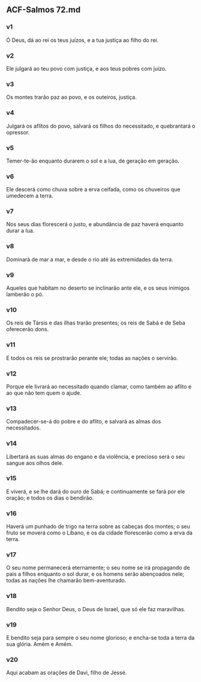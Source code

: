 ## ACF-Salmos 72.md
### v1
 Ó Deus, dá ao rei os teus juízos, e a tua justiça ao filho do rei.
### v2
 Ele julgará ao teu povo com justiça, e aos teus pobres com juízo.
### v3
 Os montes trarão paz ao povo, e os outeiros, justiça.
### v4
 Julgará os aflitos do povo, salvará os filhos do necessitado, e quebrantará o opressor.
### v5
 Temer-te-ão enquanto durarem o sol e a lua, de geração em geração.
### v6
 Ele descerá como chuva sobre a erva ceifada, como os chuveiros que umedecem a terra.
### v7
 Nos seus dias florescerá o justo, e abundância de paz haverá enquanto durar a lua.
### v8
 Dominará de mar a mar, e desde o rio até às extremidades da terra.
### v9
 Aqueles que habitam no deserto se inclinarão ante ele, e os seus inimigos lamberão o pó.
### v10
 Os reis de Társis e das ilhas trarão presentes; os reis de Sabá e de Seba oferecerão dons.
### v11
 E todos os reis se prostrarão perante ele; todas as nações o servirão.
### v12
 Porque ele livrará ao necessitado quando clamar, como também ao aflito e ao que não tem quem o ajude.
### v13
 Compadecer-se-á do pobre e do aflito, e salvará as almas dos necessitados.
### v14
 Libertará as suas almas do engano e da violência, e precioso será o seu sangue aos olhos dele.
### v15
 E viverá, e se lhe dará do ouro de Sabá; e continuamente se fará por ele oração; e todos os dias o bendirão.
### v16
 Haverá um punhado de trigo na terra sobre as cabeças dos montes; o seu fruto se moverá como o Líbano, e os da cidade florescerão como a erva da terra.
### v17
 O seu nome permanecerá eternamente; o seu nome se irá propagando de pais a filhos enquanto o sol durar, e os homens serão abençoados nele; todas as nações lhe chamarão bem-aventurado.
### v18
 Bendito seja o Senhor Deus, o Deus de Israel, que só ele faz maravilhas.
### v19
 E bendito seja para sempre o seu nome glorioso; e encha-se toda a terra da sua glória. Amém e Amém.
### v20
 Aqui acabam as orações de Davi, filho de Jessé.
